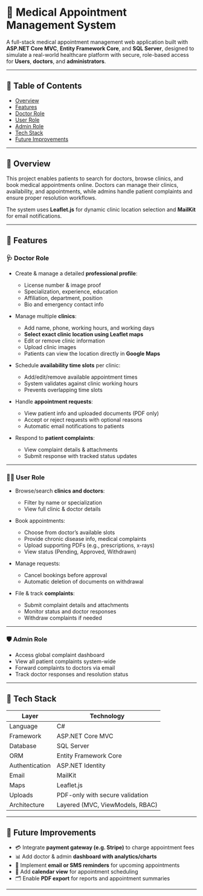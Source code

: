# 🏥 Medical Appointment Management System

A full-stack medical appointment management web application built with **ASP.NET Core MVC**, **Entity Framework Core**, and **SQL Server**, designed to simulate a real-world healthcare platform with secure, role-based access for **Users**, **doctors**, and **administrators**.

---

## 📌 Table of Contents
- [Overview](#overview)
- [Features](#features)
- [Doctor Role](#doctor-role)
- [User Role](#patient-role)
- [Admin Role](#admin-role)
- [Tech Stack](#tech-stack)
- [Future Improvements](#future-improvements)


---

## 🧠 Overview

This project enables patients to search for doctors, browse clinics, and book medical appointments online. Doctors can manage their clinics, availability, and appointments, while admins handle patient complaints and ensure proper resolution workflows.

The system uses **Leaflet.js** for dynamic clinic location selection and **MailKit** for email notifications.

---

## 🚀 Features

### 🩺 Doctor Role
- Create & manage a detailed **professional profile**:
  - License number & image proof
  - Specialization, experience, education
  - Affiliation, department, position
  - Bio and emergency contact info

- Manage multiple **clinics**:
  - Add name, phone, working hours, and working days
  - **Select exact clinic location using Leaflet maps**
  - Edit or remove clinic information
  - Upload clinic images
  - Patients can view the location directly in **Google Maps**

- Schedule **availability time slots** per clinic:
  - Add/edit/remove available appointment times
  - System validates against clinic working hours
  - Prevents overlapping time slots

- Handle **appointment requests**:
  - View patient info and uploaded documents (PDF only)
  - Accept or reject requests with optional reasons
  - Automatic email notifications to patients

- Respond to **patient complaints**:
  - View complaint details & attachments
  - Submit response with tracked status updates

---

### 👨‍⚕️ User Role
- Browse/search **clinics and doctors**:
  - Filter by name or specialization
  - View full clinic & doctor details

- Book appointments:
  - Choose from doctor’s available slots
  - Provide chronic disease info, medical complaints
  - Upload supporting PDFs (e.g., prescriptions, x-rays)
  - View status (Pending, Approved, Withdrawn)

- Manage requests:
  - Cancel bookings before approval
  - Automatic deletion of documents on withdrawal

- File & track **complaints**:
  - Submit complaint details and attachments
  - Monitor status and doctor responses
  - Withdraw complaints if needed

---

### 🛡️ Admin Role
- Access global complaint dashboard
- View all patient complaints system-wide
- Forward complaints to doctors via email
- Track doctor responses and resolution status

---

## 🔧 Tech Stack

| Layer            | Technology                          |
|------------------|--------------------------------------|
| Language         | C#                                   |
| Framework        | ASP.NET Core MVC                     |
| Database         | SQL Server                           |
| ORM              | Entity Framework Core                |
| Authentication   | ASP.NET Identity                     |
| Email            | MailKit                              |
| Maps             | Leaflet.js                           |
| Uploads          | PDF-only with secure validation      |
| Architecture     | Layered (MVC, ViewModels, RBAC)      |


---

## 🔮 Future Improvements

- 💳 Integrate **payment gateway (e.g. Stripe)** to charge appointment fees
- 📊 Add doctor & admin **dashboard with analytics/charts**
- 🔔 Implement **email or SMS reminders** for upcoming appointments
- 📅 Add **calendar view** for appointment scheduling
- 🗂 Enable **PDF export** for reports and appointment summaries

---
